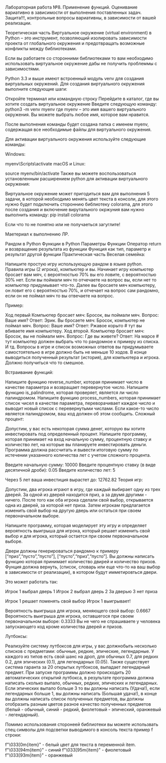 Лабораторная работа №8. Применение функций.
Оценивание вариативно в зависимости от выполнения поставленных задач. Защита!!!, контрольные вопросы вариативны, в зависимости от вашей реализации.

Теоретическая часть
Виртуальное окружение (virtual environment) в Python – это инструмент, позволяющий изолировать зависимости проекта от глобального окружения и предотвращать возможные конфликты между библиотеками.

Если вы работаете со сторонними библиотеками то вам необходимо использовать виртуальное окружение дабы не получить проблеммы с зависимостями.

Python 3.3 и выше имеют встроенный модуль venv для создания виртуальных окружений. Для создания виртуального окружения выполните следующие шаги:

Откройте терминал или командную строку
Перейдите в каталог, где вы хотите создать виртуальное окружение
Введите следующую команду: python3 -m venv myenv
где myenv – это имя вашего виртуального окружения. Вы можете выбрать любое имя, которое вам нравится.

После выполнения команды будет создана папка с именем myenv, содержащая все необходимые файлы для виртуального окружения.

Для активации виртуального окружения используйте следующие команды:

Windows:

myenv\Scripts\activate
macOS и Linux:

source myenv/bin/activate
Также вы можете воспользоваться установленным расширением python для активации виртуального окружения:



Виртуальное окружение может пригодиться вам для выполнения 5 задачи, в которой необходимо менять цвет текста в консоли, для этого нужно будет подключить стороннию библиотеку colorama, для этого после создания и включение вирутального окржуния вам нужно выполнить команду: pip install colorama

Если что то не понятно или не получаеться загуглите!

Маетериал к выполнению ЛР.

Рандом в Python
Функции в Python
Параметры Функции
Оператор return и возвращение результата из функции
Функция как тип, параметр и результат другой функции
Практическая часть
Веселая семейка:

Напишите простую игру использующую рандом в языке python. Правила игры (2 игрока), компьютер и вы. Начинает игру компьютер бросает вам мяч, с вероятностью 70% вы его ловите, с вероятностью 30% нет. Если вы поймали мяч то отчечаете на вопрос вы, если нет то компьютер придумывает что-то. Далее вы бросаете мяч компьютеру, он ловит его с вероятностью 70%, и отчечает на вопрос сам рандомно, если он не поймал мяч то вы отвечаете на вопрос.

Пример:

Ход первый
Компьютер бросает мяч:
    Бросок, вы поймали мяч. 
    Вопрос: Ваше имя?
    Ответ: Эрик.
Вы бросаете мяч:
    Бросок, компьютер не поймал мяч. 
    Вопрос: Ваше имя?
    Ответ:  Ржавое корыто # тут вы вбиваете имя компьютеру. 
Ход второй. 
Компьютер бросает мяч:
    Бросок, вы не поймали мяч. 
    Вопрос: Где вы живете?
    Ответ: На марсе # тут компьютер должен выбрать что то рандомное к примеру из списка. 
И тд. 
Вопросы в игре и список возможных ответов вы придумываете самостоятельно в игре должно быть не меньше 10 ходов. В конце выводиться полученный результат (история), для компьютера и игрока. Должно получиться что то смешное.

Встраивание функций:

Напишите функцию reverse_number, которая принимает число в качестве параметра и возвращает перевернутое число.
Напишите функцию is_palindrome, которая проверяет, является ли число палиндромом.
Напишите функцию process_numbers, которая принимает список чисел в качестве параметра, переворачивает каждое число и выводит новый список с перевернутыми числами. Если какое-то число является палиндромом, ваш код должен об этом сообщить.
Сложный процент:

Допустим, у вас есть некоторая сумма денег, которую вы хотите инвестировать под определенный процент. Напишите программу, которая принимает на вход начальную сумму, процентную ставку и количество лет, на которые вы планируете инвестировать деньги. Программа должна рассчитать и вывести итоговую сумму по истечении указанного количества лет с учетом сложного процента.

Введите начальную сумму: 10000
Введите процентную ставку (в виде десятичной дроби): 0.05
Введите количество лет: 5

Через 5 лет ваша инвестиция вырастет до: 12762.82
Теория игр:

Допустим, два игрока играют в игру, где каждый выбирает одну из трех дверей. За одной из дверей находится приз, а за двумя другими - ничего. После того как оба игрока сделали свой выбор, открывается одна из дверей, за которой нет приза. Затем игрокам предлагается изменить свой выбор на другую дверь или остаться при своем первоначальном выборе.

Напишите программу, которая моделирует эту игру и определяет вероятность выигрыша для игрока, который решает изменить свой выбор и для игрока, который остается при своем первоначальном выборе.

Двери должны генерироваться рандомно к примеру [“приз”,“пусто”,“пусто”], [“пусто”,“приз”,“пусто”]. Вы должны написать функцию которая принимает количество двирей и количество призов. Фунция должна вернуть, (список, словарь или еще что-то на ваш выбор в зависимости от реализации), в котором будут имметировться двери.

Это может работать так:

Игрок 1 выбрал дверь 1
Игрок 2 выбрал дверь 2
За дверью 3 нет приза

Игрок 1 решает поменять свой выбор
Игрок 1 выигрывает!

Вероятность выигрыша для игрока, меняющего свой выбор: 0.6667
Вероятность выигрыша для игрока, оставшегося при своем первоначальном выборе: 0.3333
Вы не чего не спрашиваете у человека запускающего код кроме количества дверей и призов.

Лутбоксы:

Реализуйте систему лутбоксов для игры, у вас должнобыть несколько списков с предметами: обычные, редкие, эпические, легендарные. У каждого из типов есть свой шанс на дроп, для обычных 0.7, для редких 0.2, для эпических (0.1), для легендарных (0.05). Также существует система гаранта за 20 открытых лутбоксов, выпадает легендарный предмет. При запуске программы должно происходить 20 автоматических открытий лутбокса, в результате программа должна написать сколько выпало, обычных, редких, эпических и легендарных. Если эпических выпало больше 3 то вы должны написать (Удача!), если легендарных больше 1, вы должны написать (Большая удача!), в конце вы должны написать список полученных предметов, вы должны отобразить разным цветов разное качество полученных предметов (белый - обычный, синий - редкий, фиолетовый - эпический, оранжевый - легендарный).

Помимо использования сторонеей библиотеки вы можете использвать спец символы для подсветки выводимого в консоль текста пример f строки:

f"\033[0m{item}" - белый цвет для текста в переменной item.
f"\033[94m{item}" - синий
f"\033[95m{item}" - фиолетовый
f"\033[93m{item}" - оранжевый
